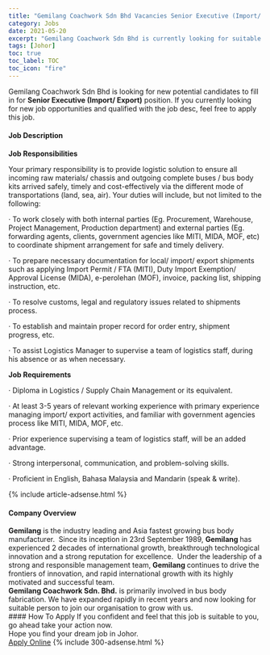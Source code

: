 ```yaml
---
title: "Gemilang Coachwork Sdn Bhd Vacancies Senior Executive (Import/ Export)" 
category: Jobs 
date: 2021-05-20 
excerpt: "Gemilang Coachwork Sdn Bhd is currently looking for suitable person to fill in the Senior Executive (Import/ Export) which based in Johor" 
tags: [Johor] 
toc: true 
toc_label: TOC 
toc_icon: "fire" 
--- 
```


<p>Gemilang Coachwork Sdn Bhd is looking for new potential candidates to fill in for <b>Senior Executive (Import/ Export)</b> position. If you currently looking for new job opportunities and qualified with the job desc, feel free to apply this job.
</p><div><div><h4>Job Description</h4></div><div><div><span><div><p><strong>Job Responsibilities</strong></p><p>Your primary responsibility is to provide logistic solution to ensure all incoming raw materials/ chassis and outgoing complete buses / bus body kits arrived safely, timely and cost-effectively via the different mode of transportations (land, sea, air). Your duties will include, but not limited to the following:</p><p>&#183;&#160;To work closely with both internal parties (Eg. Procurement, Warehouse, Project Management, Production department) and external parties (Eg. forwarding agents, clients, government agencies like MITI, MIDA, MOF, etc) to coordinate shipment arrangement for safe and timely delivery.</p><p>&#183;&#160;To prepare necessary documentation for local/ import/ export shipments such as applying Import Permit / FTA (MITI), Duty Import Exemption/ Approval License (MIDA), e-perolehan (MOF), invoice, packing list, shipping instruction, etc.</p><p>&#183;&#160;To resolve customs, legal and regulatory issues related to shipments process.</p><p>&#183;&#160;To establish and maintain proper record for order entry, shipment progress, etc.</p><p>&#183;&#160;To assist Logistics Manager to supervise a team of logistics staff, during his absence or as when necessary. &#160;</p><p><strong>Job Requirements</strong></p><p>&#183;&#160;Diploma in Logistics / Supply Chain Management or its equivalent.</p><p>&#183;&#160;At least 3-5 years of relevant working experience with primary experience managing import/ export activities, and familiar with government agencies process like MITI, MIDA, MOF, etc.</p><p>&#183;&#160;Prior experience supervising a team of logistics staff, will be an added advantage.</p><p>&#183;&#160;Strong interpersonal, communication, and problem-solving skills.</p><p>&#183;&#160;Proficient in English, Bahasa Malaysia and Mandarin (speak &amp; write).</p></div></span></div></div></div> 
{% include article-adsense.html %} 
<div><div><h4>Company Overview</h4></div><div><div><span><div><div><strong>Gemilang</strong> is the industry leading and Asia fastest growing bus body manufacturer.&#160; Since its inception in 23rd September 1989, <strong>Gemilang </strong>has experienced 2 decades of international growth, breakthrough technological innovation and a strong reputation for excellence.&#160; Under the leadership of a strong and responsible management team,<strong> Gemilang </strong>continues to drive the frontiers of innovation, and rapid international growth with its highly motivated and successful team.&#160;</div>
<div><strong>Gemilang Coachwork Sdn. Bhd.</strong> is primarily involved in bus body fabrication. We have expanded rapidly in recent years and now looking for suitable person to join our organisation to grow with us.</div></div></span></div></div></div> 
#### How To Apply 
If you confident and feel that this job is suitable to you, go ahead take your action now. <br/> 
Hope you find your dream job in Johor. <br/> 
<a href="https://www.jobstreet.com.my/en/job/senior-executive-import-export-4571294?jobId=jobstreet-my-job-4571294&" class="btn btn--info" target="_blank" rel="nofollow noopenner">Apply Online</a> 
{% include 300-adsense.html %} 